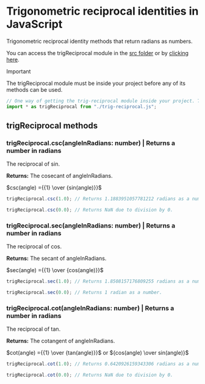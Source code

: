 # Trigonometric reciprocal identities in JavaScript

Trigonometric reciprocal identity methods that return radians as numbers.

You can access the trigReciprocal module in the [src folder](src) or by [clicking here](src/trig-reciprocal.js).

> [!IMPORTANT]
> The trigReciprocal module must be inside your project before any of its methods can be used.

```JavaScript
// One way of getting the trig-reciprocal module inside your project. This requires the module to be in the same folder as the file using this code.
import * as trigReciprocal from "./trig-reciprocal.js";
```

## trigReciprocal methods

### trigReciprocal.csc(angleInRadians: number) | Returns a number in radians

The reciprocal of sin.

**Returns:** The cosecant of angleInRadians.

$csc(angle) ={{1} \over {sin(angle)}}$

```JavaScript
trigReciprocal.csc(1.0); // Returns 1.1883951057781212 radians as a number.
```

```JavaScript
trigReciprocal.csc(0.0); // Returns NaN due to division by 0.
```

### trigReciprocal.sec(angleInRadians: number) | Returns a number in radians

The reciprocal of cos.

**Returns:** The secant of angleInRadians.

$sec(angle) ={{1} \over {cos(angle)}}$

```JavaScript
trigReciprocal.sec(1.0); // Returns 1.8508157176809255 radians as a number.
```

```JavaScript
trigReciprocal.sec(0.0); // Returns 1 radian as a number.
```

### trigReciprocal.cot(angleInRadians: number) | Returns a number in radians

The reciprocal of tan.

**Returns:** The cotangent of angleInRadians.

$cot(angle) ={{1} \over {tan(angle)}}$ or ${cos(angle) \over sin(angle)}$

```JavaScript
trigReciprocal.cot(1.0); // Returns 0.6420926159343306 radians as a number.
```

```JavaScript
trigReciprocal.cot(0.0); // Returns NaN due to division by 0.
```
